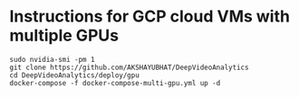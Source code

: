 # Instructions for GCP cloud VMs with multiple GPUs


```
sudo nvidia-smi -pm 1
git clone https://github.com/AKSHAYUBHAT/DeepVideoAnalytics
cd DeepVideoAnalytics/deploy/gpu
docker-compose -f docker-compose-multi-gpu.yml up -d
```